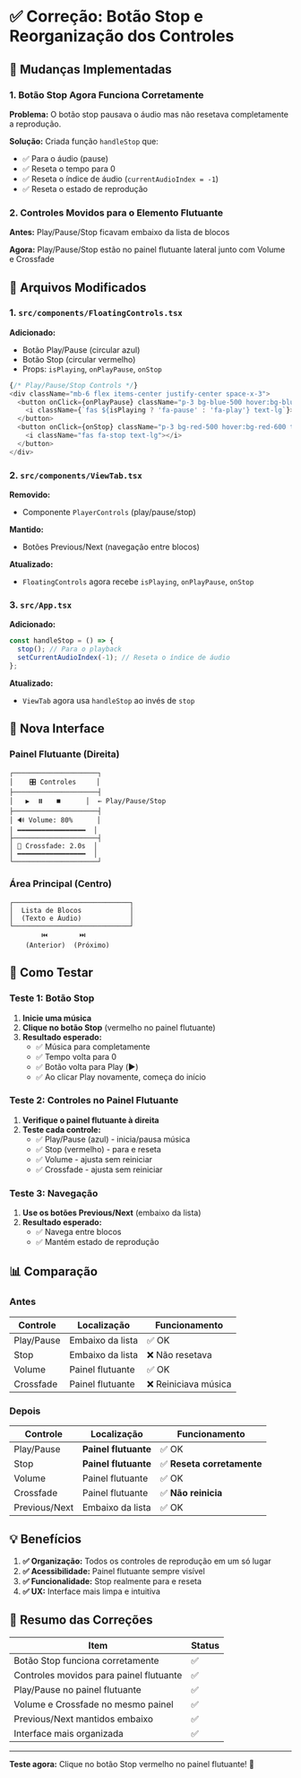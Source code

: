 # ✅ Correção: Botão Stop e Reorganização dos Controles

## 🎯 Mudanças Implementadas

### 1. Botão Stop Agora Funciona Corretamente

**Problema:** O botão stop pausava o áudio mas não resetava completamente a reprodução.

**Solução:** Criada função `handleStop` que:
- ✅ Para o áudio (pause)
- ✅ Reseta o tempo para 0
- ✅ Reseta o índice de áudio (`currentAudioIndex = -1`)
- ✅ Reseta o estado de reprodução

### 2. Controles Movidos para o Elemento Flutuante

**Antes:** Play/Pause/Stop ficavam embaixo da lista de blocos

**Agora:** Play/Pause/Stop estão no painel flutuante lateral junto com Volume e Crossfade

## 📝 Arquivos Modificados

### 1. `src/components/FloatingControls.tsx`

**Adicionado:**
- Botão Play/Pause (circular azul)
- Botão Stop (circular vermelho)
- Props: `isPlaying`, `onPlayPause`, `onStop`

```typescript
{/* Play/Pause/Stop Controls */}
<div className="mb-6 flex items-center justify-center space-x-3">
  <button onClick={onPlayPause} className="p-3 bg-blue-500 hover:bg-blue-600 text-white rounded-full">
    <i className={`fas ${isPlaying ? 'fa-pause' : 'fa-play'} text-lg`}></i>
  </button>
  <button onClick={onStop} className="p-3 bg-red-500 hover:bg-red-600 text-white rounded-full">
    <i className="fas fa-stop text-lg"></i>
  </button>
</div>
```

### 2. `src/components/ViewTab.tsx`

**Removido:**
- Componente `PlayerControls` (play/pause/stop)

**Mantido:**
- Botões Previous/Next (navegação entre blocos)

**Atualizado:**
- `FloatingControls` agora recebe `isPlaying`, `onPlayPause`, `onStop`

### 3. `src/App.tsx`

**Adicionado:**
```typescript
const handleStop = () => {
  stop(); // Para o playback
  setCurrentAudioIndex(-1); // Reseta o índice de áudio
};
```

**Atualizado:**
- `ViewTab` agora usa `handleStop` ao invés de `stop`

## 🎨 Nova Interface

### Painel Flutuante (Direita)

```
┌─────────────────────┐
│    🎛️ Controles     │
├─────────────────────┤
│   ▶️  ⏸️   ⏹️      │  ← Play/Pause/Stop
├─────────────────────┤
│ 🔊 Volume: 80%      │
│ ━━━━━━━━━━━━━━━━━  │
├─────────────────────┤
│ 🔀 Crossfade: 2.0s  │
│ ━━━━━━━━━━━━━━━━━  │
└─────────────────────┘
```

### Área Principal (Centro)

```
┌─────────────────────────────┐
│  Lista de Blocos            │
│  (Texto e Áudio)            │
└─────────────────────────────┘
        ⏮️        ⏭️
    (Anterior)  (Próximo)
```

## 🧪 Como Testar

### Teste 1: Botão Stop

1. **Inicie uma música**
2. **Clique no botão Stop** (vermelho no painel flutuante)
3. **Resultado esperado:**
   - ✅ Música para completamente
   - ✅ Tempo volta para 0
   - ✅ Botão volta para Play (▶️)
   - ✅ Ao clicar Play novamente, começa do início

### Teste 2: Controles no Painel Flutuante

1. **Verifique o painel flutuante à direita**
2. **Teste cada controle:**
   - ✅ Play/Pause (azul) - inicia/pausa música
   - ✅ Stop (vermelho) - para e reseta
   - ✅ Volume - ajusta sem reiniciar
   - ✅ Crossfade - ajusta sem reiniciar

### Teste 3: Navegação

1. **Use os botões Previous/Next** (embaixo da lista)
2. **Resultado esperado:**
   - ✅ Navega entre blocos
   - ✅ Mantém estado de reprodução

## 📊 Comparação

### Antes

| Controle | Localização | Funcionamento |
|----------|-------------|---------------|
| Play/Pause | Embaixo da lista | ✅ OK |
| Stop | Embaixo da lista | ❌ Não resetava |
| Volume | Painel flutuante | ✅ OK |
| Crossfade | Painel flutuante | ❌ Reiniciava música |

### Depois

| Controle | Localização | Funcionamento |
|----------|-------------|---------------|
| Play/Pause | **Painel flutuante** | ✅ OK |
| Stop | **Painel flutuante** | ✅ **Reseta corretamente** |
| Volume | Painel flutuante | ✅ OK |
| Crossfade | Painel flutuante | ✅ **Não reinicia** |
| Previous/Next | Embaixo da lista | ✅ OK |

## 💡 Benefícios

1. **✅ Organização:** Todos os controles de reprodução em um só lugar
2. **✅ Acessibilidade:** Painel flutuante sempre visível
3. **✅ Funcionalidade:** Stop realmente para e reseta
4. **✅ UX:** Interface mais limpa e intuitiva

## 🎯 Resumo das Correções

| Item | Status |
|------|--------|
| Botão Stop funciona corretamente | ✅ |
| Controles movidos para painel flutuante | ✅ |
| Play/Pause no painel flutuante | ✅ |
| Volume e Crossfade no mesmo painel | ✅ |
| Previous/Next mantidos embaixo | ✅ |
| Interface mais organizada | ✅ |

---

**Teste agora:** Clique no botão Stop vermelho no painel flutuante! 🎵
